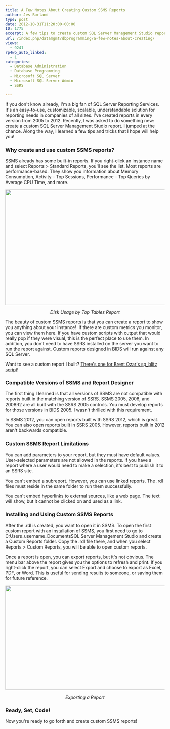 ```yaml
---
title: A Few Notes About Creating Custom SSMS Reports
author: Jes Borland
type: post
date: 2012-10-31T11:20:00+00:00
ID: 1775
excerpt: A few tips to create custom SQL Server Management Studio reports.
url: /index.php/datamgmt/dbprogramming/a-few-notes-about-creating/
views:
  - 9241
rp4wp_auto_linked:
  - 1
categories:
  - Database Administration
  - Database Programming
  - Microsoft SQL Server
  - Microsoft SQL Server Admin
  - SSRS

---
```

If you don't know already, I'm a big fan of SQL Server Reporting Services. It's an easy-to-use, customizable, scalable, understandable solution for reporting needs in companies of all sizes. I've created reports in every version from 2005 to 2012. Recently, I was asked to do something new: create a custom SQL Server Management Studio report. I jumped at the chance. Along the way, I learned a few tips and tricks that I hope will help you!

### Why create and use custom SSMS reports?

SSMS already has some built-in reports. If you right-click an instance name and select Reports > Standard Reports, you'll see the list. Most reports are performance-based. They show you information about Memory Consumption, Activity – Top Sessions, Performance – Top Queries by Average CPU Time, and more.

<p style="text-align: center;">
  <img src="https://lessthandot.z19.web.core.windows.net/wp-content/uploads/users/grrlgeek/DiskUsageTopTables.JPG?mtime=1351689156" alt="" width="789" height="365" />
</p>

<p style="text-align: center;">
  <em>Disk Usage by Top Tables Report </em>
</p>

The beauty of custom SSMS reports is that you can create a report to show you anything about your instance!  If there are custom metrics you monitor, you can view them here. If you have custom scripts with output that would really pop if they were visual, this is the perfect place to use them. In addition, you don't need to have SSRS installed on the server you want to run the report against. Custom reports designed in BIDS will run against any SQL Server.

Want to see a custom report I built? [There's one for Brent Ozar's sp_blitz script][1]!

### **Compatible Versions of SSMS and Report Designer** 

The first thing I learned is that all versions of SSMS are not compatible with reports built in the matching version of SSRS. SSMS 2005, 2008, and 2008R2 are all built with the SSRS 2005 controls. You must develop reports for those versions in BIDS 2005. I wasn't thrilled with this requirement.

In SSMS 2012, you can open reports built with SSRS 2012, which is great. You can also open reports built in SSRS 2005. However, reports built in 2012 aren't backwards compatible.

### **Custom** SSMS Report Limitations

You can add parameters to your report, but they must have default values. User-selected parameters are not allowed in the reports. If you have a report where a user would need to make a selection, it's best to publish it to an SSRS site.

You can't embed a subreport. However, you can use linked reports. The .rdl files must reside in the same folder to run them successfully.

You can't embed hyperlinks to external sources, like a web page. The text will show, but it cannot be clicked on and used as a link.

### Installing and Using Custom SSMS Reports

After the .rdl is created, you want to open it in SSMS. To open the first custom report with an installation of SSMS, you first need to go to C:Users_username_DocumentsSQL Server Management Studio and create a Custom Reports folder. Copy the .rdl file there, and when you select Reports > Custom Reports, you will be able to open custom reports.

Once a report is open, you can export reports, but it's not obvious. The menu bar above the report gives you the options to refresh and print. If you right-click the report, you can select Export and choose to export as Excel, PDF, or Word. This is useful for sending results to someone, or saving them for future reference.

<p style="text-align: center;">
  <img src="https://lessthandot.z19.web.core.windows.net/wp-content/uploads/users/grrlgeek/DiskUsageTopTablesExport.JPG?mtime=1351689372" alt="" width="900" height="330" />
</p>

<p style="text-align: center;">
  <span style="font-style: italic;">Exporting a Report</span>
</p>

### **Ready, Set, Code!** 

Now you're ready to go forth and create custom SSMS reports!

 [1]: http://www.brentozar.com/archive/2012/06/making-spblitz-blitzier/